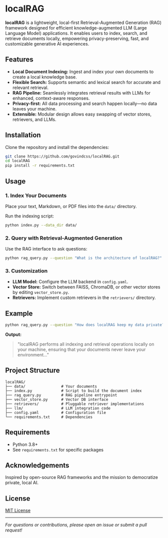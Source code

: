 # localRAG

**localRAG** is a lightweight, local-first Retrieval-Augmented Generation (RAG) framework designed for efficient knowledge-augmented LLM (Large Language Model) applications. It enables users to index, search, and retrieve documents locally, empowering privacy-preserving, fast, and customizable generative AI experiences.

## Features

- **Local Document Indexing:** Ingest and index your own documents to create a local knowledge base.
- **Flexible Search:** Supports semantic and lexical search for accurate and relevant retrieval.
- **RAG Pipeline:** Seamlessly integrates retrieval results with LLMs for enhanced, context-aware responses.
- **Privacy-first:** All data processing and search happen locally—no data leaves your machine.
- **Extensible:** Modular design allows easy swapping of vector stores, retrievers, and LLMs.

## Installation

Clone the repository and install the dependencies:

```bash
git clone https://github.com/govindcss/localRAG.git
cd localRAG
pip install -r requirements.txt
```

## Usage

### 1. Index Your Documents

Place your text, Markdown, or PDF files into the `data/` directory.

Run the indexing script:

```bash
python index.py --data_dir data/
```

### 2. Query with Retrieval-Augmented Generation

Use the RAG interface to ask questions:

```bash
python rag_query.py --question "What is the architecture of localRAG?"
```

### 3. Customization

- **LLM Model:** Configure the LLM backend in `config.yaml`.
- **Vector Store:** Switch between FAISS, ChromaDB, or other vector stores by editing `vector_store.py`.
- **Retrievers:** Implement custom retrievers in the `retrievers/` directory.

## Example

```bash
python rag_query.py --question "How does localRAG keep my data private?"
```

**Output:**
> "localRAG performs all indexing and retrieval operations locally on your machine, ensuring that your documents never leave your environment..."

## Project Structure

```
localRAG/
├── data/                # Your documents
├── index.py             # Script to build the document index
├── rag_query.py         # RAG pipeline entrypoint
├── vector_store.py      # Vector DB interface
├── retrievers/          # Pluggable retriever implementations
├── llm/                 # LLM integration code
├── config.yaml          # Configuration file
└── requirements.txt     # Dependencies
```

## Requirements

- Python 3.8+
- See `requirements.txt` for specific packages

## Acknowledgements

Inspired by open-source RAG frameworks and the mission to democratize private, local AI.

## License

[MIT License](LICENSE)

---

*For questions or contributions, please open an issue or submit a pull request!*

